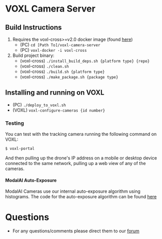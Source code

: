 # VOXL Camera Server

## Build Instructions

1. Requires the voxl-cross>=v2.0 docker image (found [here](https://developer.modalai.com/asset))
    * (PC) ```cd [Path To]/voxl-camera-server```
    * (PC) ```voxl-docker -i voxl-cross```
2. Build project binary:
    * (voxl-cross) ```./install_build_deps.sh {platform type} {repo}```
    * (voxl-cross) ```./clean.sh```
    * (voxl-cross) ```./build.sh {platform type}```
    * (voxl-cross) ```./make_package.sh {package type}```

## Installing and running on VOXL

* (PC) ```./deploy_to_voxl.sh```
* (VOXL) ```voxl-configure-cameras {id number}```

### Testing

You can test with the tracking camera running the following command on VOXL:

```
$ voxl-portal
```

And then pulling up the drone's IP address on a mobile or desktop device connected to the same network, pulling up a web view of any of the cameras.

#### ModalAI Auto-Exposure

ModalAI Cameras use our internal auto-exposure algorithm using histograms. The code for the auto-exposure algorithm can be found [here](https://gitlab.com/voxl-public/voxl-sdk/core-libs/libmodal-exposure)

Questions
=========
* For any questions/comments please direct them to our [forum](https://forum.modalai.com/category/20/modal-pipe-architecture-mpa)
